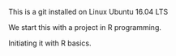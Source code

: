 This is a git installed on Linux Ubuntu 16.04 LTS

We start this with a project in R programming.

Initiating it with R basics.
